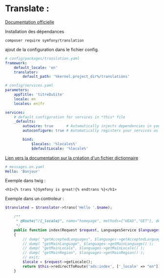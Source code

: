 # Translate :

[Documentation officielle](https://symfony.com/doc/current/translation.html)

Installation des dépendances
```
composer require symfony/translation
```
ajout de la configuration dans le fichier config.

```yaml
# config/packages/translation.yaml
framework:
    default_locale: 'en'
    translator:
        default_path: '%kernel.project_dir%/translations'
```


```yaml 
# config/services.yaml
parameters:
    appTitle: 'titreDuSite'
    locale: en
    locales: en|fr

services:
    # default configuration for services in *this* file
    _defaults:
        autowire: true      # Automatically injects dependencies in your services.
        autoconfigure: true # Automatically registers your services as commands, event subscribers, etc.

        bind:
            $locales: '%locales%'
            $defaultLocale: '%locale%'
```

[Lien vers la documentation sur la création d'un fichier dictionnaire ](https://symfony.com/doc/current/translation/message_format.html)

```yaml
# messages.en.yaml
Hello: 'Bonjour'
```

Exemple dans twig :
```twig
<h1>{% trans %}Symfony is great!{% endtrans %}</h1>
```

Exemple dans un controleur :

```php
$translated = $translator->trans('Hello '.$name);
```

```php
    /**
     * @Route("/{_locale}", name="homepage", methods={"HEAD","GET"}, defaults={"_locale": "en"}, requirements={"_locale": "en|fr"})
     */
    public function index(Request $request, LanguagesService $languages)
    {
        // dump( "getAcceptedLanguages", $languages->getAcceptedLanguages() );
        // dump( "getMainLanguage", $languages->getMainLanguage() );
        // dump( "getMainLocale", $languages->getMainLocale() );
        // dump( "getMainRegion", $languages->getMainRegion() );
        // exit;
        $locale = $request->getLocale();
        return $this->redirectToRoute('ads:index', ['_locale' => "en"]);
    }
```
